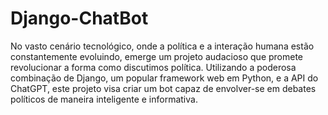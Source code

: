# Django-ChatBot
No vasto cenário tecnológico, onde a política e a interação humana estão constantemente evoluindo, emerge um projeto audacioso que promete revolucionar a forma como discutimos política. Utilizando a poderosa combinação de Django, um popular framework web em Python, e a API do ChatGPT, este projeto visa criar um bot capaz de envolver-se em debates políticos de maneira inteligente e informativa.
